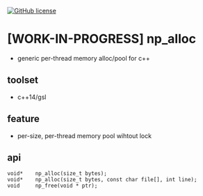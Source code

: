 
[![GitHub license](https://img.shields.io/github/license/icedac/potio.svg?style=flat-square)](./LICENSE)


# [WORK-IN-PROGRESS] np_alloc
- generic per-thread memory alloc/pool for c++

## toolset
- c++14/gsl


## feature
- per-size, per-thread memory pool wihtout lock

## api

```
void*    np_alloc(size_t bytes);
void*    np_alloc(size_t bytes, const char file[], int line);
void     np_free(void * ptr);
```
